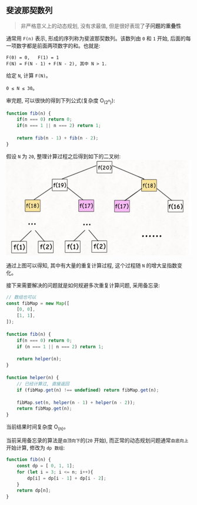 ## 斐波那契数列
> 非严格意义上的动态规划, 没有求最值, 但是很好表现了**子问题的重叠性**

通常用 `F(n)` 表示, 形成的序列称为斐波那契数列。该数列由 `0` 和 `1` 开始, 后面的每一项数字都是前面两项数字的和。也就是:
```
F(0) = 0,   F(1) = 1
F(N) = F(N - 1) + F(N - 2), 其中 N > 1.
```
给定 `N`, 计算 `F(N)`。

`0 ≤ N ≤ 30`。

审完题, 可以很快的得到下列公式(复杂度 O<sub>(2<sup>n</sup>)</sub>):
```js
function fib(n) {
    if(n === 0) return 0;
    if(n === 1 || n === 2) return 1;

    return fib(n - 1) + fib(n - 2);
}
```

假设 `N` 为 `20`, 整理计算过程之后得到如下的二叉树:
![fibtree](./fibtree.png)

通过上图可以得知, 其中有大量的重复计算过程, 这个过程随 `N` 的增大呈指数变化。

接下来需要解决的问题就是如何规避多次重复计算问题, 采用备忘录:
```js
// 数组也可以
const fibMap = new Map([
    [0, 0],
    [1, 1],
]);

function fib(n) {
    if(n === 0) return 0;
    if (n === 1 || n === 2) return 1;

    return helper(n);
}

function helper(n) {
    // 已经计算过, 直接返回
    if (fibMap.get(n) !== undefined) return fibMap.get(n);

    fibMap.set(n, helper(n - 1) + helper(n - 2));
    return fibMap.get(n);
}
```

当前结果时间复杂度 O<sub>(n)</sub>。

当前采用备忘录的算法是`自顶向下`的(`20` 开始), 而正常的动态规划问题通常`自底向上`开始计算, 修改为 `dp 数组`:
```js
function fib(n) {
    const dp = [ 0, 1, 1];
    for (let i = 3; i <= n; i++){
        dp[i] = dp[i - 1] + dp[i - 2];
    }        
    return dp[n];
}
```